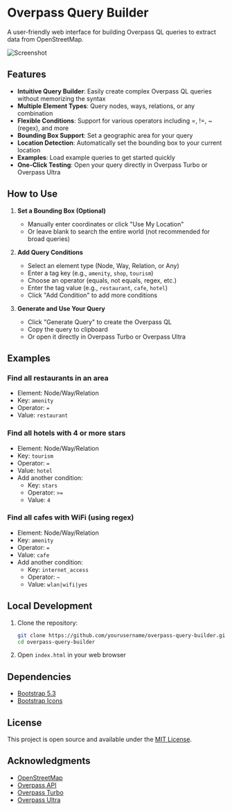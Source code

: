 # Overpass Query Builder

A user-friendly web interface for building Overpass QL queries to extract data from OpenStreetMap.

![Screenshot](screenshot.png)

## Features

- **Intuitive Query Builder**: Easily create complex Overpass QL queries without memorizing the syntax
- **Multiple Element Types**: Query nodes, ways, relations, or any combination
- **Flexible Conditions**: Support for various operators including =, !=, ~ (regex), and more
- **Bounding Box Support**: Set a geographic area for your query
- **Location Detection**: Automatically set the bounding box to your current location
- **Examples**: Load example queries to get started quickly
- **One-Click Testing**: Open your query directly in Overpass Turbo or Overpass Ultra

## How to Use

1. **Set a Bounding Box (Optional)**
   - Manually enter coordinates or click "Use My Location"
   - Or leave blank to search the entire world (not recommended for broad queries)

2. **Add Query Conditions**
   - Select an element type (Node, Way, Relation, or Any)
   - Enter a tag key (e.g., `amenity`, `shop`, `tourism`)
   - Choose an operator (equals, not equals, regex, etc.)
   - Enter the tag value (e.g., `restaurant`, `cafe`, `hotel`)
   - Click "Add Condition" to add more conditions

3. **Generate and Use Your Query**
   - Click "Generate Query" to create the Overpass QL
   - Copy the query to clipboard
   - Or open it directly in Overpass Turbo or Overpass Ultra

## Examples

### Find all restaurants in an area
- Element: Node/Way/Relation
- Key: `amenity`
- Operator: `=`
- Value: `restaurant`

### Find all hotels with 4 or more stars
- Element: Node/Way/Relation
- Key: `tourism`
- Operator: `=`
- Value: `hotel`
- Add another condition:
  - Key: `stars`
  - Operator: `>=`
  - Value: `4`

### Find all cafes with WiFi (using regex)
- Element: Node/Way/Relation
- Key: `amenity`
- Operator: `=`
- Value: `cafe`
- Add another condition:
  - Key: `internet_access`
  - Operator: `~`
  - Value: `wlan|wifi|yes`

## Local Development

1. Clone the repository:
   ```bash
   git clone https://github.com/yourusername/overpass-query-builder.git
   cd overpass-query-builder
   ```

2. Open `index.html` in your web browser

## Dependencies

- [Bootstrap 5.3](https://getbootstrap.com/)
- [Bootstrap Icons](https://icons.getbootstrap.com/)

## License

This project is open source and available under the [MIT License](LICENSE).

## Acknowledgments

- [OpenStreetMap](https://www.openstreetmap.org/)
- [Overpass API](https://wiki.openstreetmap.org/wiki/Overpass_API)
- [Overpass Turbo](https://overpass-turbo.eu/)
- [Overpass Ultra](https://overpass-ultra.us/)
